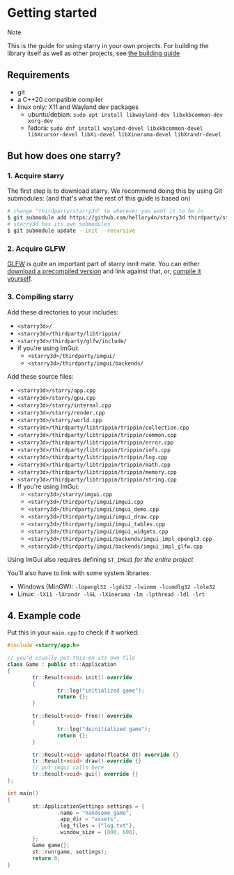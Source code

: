 # Getting started

> [!NOTE]
> This is the guide for using starry in your own projects. For building the library itself as well as other projects, see [the building guide](../developing/building.md)

## Requirements

- git
- a C++20 compatible compiler
- linux only: X11 and Wayland dev packages
    - ubuntu/debian: `sudo apt install libwayland-dev libxkbcommon-dev xorg-dev`
    - fedora: `sudo dnf install wayland-devel libxkbcommon-devel libXcursor-devel libXi-devel libXinerama-devel libXrandr-devel`

## But how does one starry?

### 1. Acquire starry

The first step is to download starry. We recommend doing this by using Git submodules: (and that's what the rest of this guide is based on)

```sh
# change "thirdparty/starry3d" to wherever you want it to be in
$ git submodule add https://github.com/hellory4n/starry3d thirdparty/starry3d
# starry3d has its own submodules
$ git submodule update --init --recursive
```

### 2. Acquire GLFW

[GLFW](https://www.glfw.org) is quite an important part of starry innit mate. You can either [download a precompiled version](github.com/glfw/glfw/releases/tag/3.4) and link against that, or, [compile it yourself](https://www.glfw.org/docs/latest/compile_guide.html).

### 3. Compiling starry

Add these directories to your includes:
- `<starry3d>/`
- `<starry3d>/thirdparty/libtrippin/`
- `<starry3d>/thirdparty/glfw/include/`
- if you're using ImGui:
    - `<starry3d>/thirdparty/imgui/`
    - `<starry3d>/thirdparty/imgui/backends/`

Add these source files:
- `<starry3d>/starry/app.cpp`
- `<starry3d>/starry/gpu.cpp`
- `<starry3d>/starry/internal.cpp`
- `<starry3d>/starry/render.cpp`
- `<starry3d>/starry/world.cpp`
- `<starry3d>/thirdparty/libtrippin/trippin/collection.cpp`
- `<starry3d>/thirdparty/libtrippin/trippin/common.cpp`
- `<starry3d>/thirdparty/libtrippin/trippin/error.cpp`
- `<starry3d>/thirdparty/libtrippin/trippin/iofs.cpp`
- `<starry3d>/thirdparty/libtrippin/trippin/log.cpp`
- `<starry3d>/thirdparty/libtrippin/trippin/math.cpp`
- `<starry3d>/thirdparty/libtrippin/trippin/memory.cpp`
- `<starry3d>/thirdparty/libtrippin/trippin/string.cpp`
- If you're using ImGui:
    - `<starry3d>/starry/imgui.cpp`
    - `<starry3d>/thirdparty/imgui/imgui.cpp`
    - `<starry3d>/thirdparty/imgui/imgui_demo.cpp`
    - `<starry3d>/thirdparty/imgui/imgui_draw.cpp`
    - `<starry3d>/thirdparty/imgui/imgui_tables.cpp`
    - `<starry3d>/thirdparty/imgui/imgui_widgets.cpp`
    - `<starry3d>/thirdparty/imgui/backends/imgui_impl_opengl3.cpp`
    - `<starry3d>/thirdparty/imgui/backends/imgui_impl_glfw.cpp`

Using ImGui also requires defining `ST_IMGUI` *for the entire project*

You'll also have to link with some system libraries:

- Windows (MinGW): `-lopengl32 -lgdi32 -lwinmm -lcomdlg32 -lole32`
- Linux: `-lX11 -lXrandr -lGL -lXinerama -lm -lpthread -ldl -lrt`

## 4. Example code

Put this in your `main.cpp` to check if it worked:

```cpp
#include <starry/app.h>

// you'd usually put this on its own file
class Game : public st::Application
{
        tr::Result<void> init() override
        {
                tr::log("initialized game");
                return {};
        }

        tr::Result<void> free() override
        {
                tr::log("deinitialized game");
                return {};
        }

        tr::Result<void> update(float64 dt) override {}
        tr::Result<void> draw() override {}
        // put imgui calls here
        tr::Result<void> gui() override {}
};

int main()
{
        st::ApplicationSettings settings = {
                .name = "handsome_game",
                .app_dir = "assets",
                .log_files = {"log.txt"},
                .window_size = {800, 600},
        };
        Game game{};
        st::run(game, settings);
        return 0;
}
```
